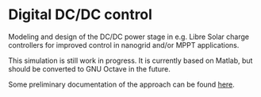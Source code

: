 # Digital DC/DC control

Modeling and design of the DC/DC power stage in e.g. Libre Solar charge controllers for improved control in nanogrid and/or MPPT applications.

This simulation is still work in progress. It is currently based on Matlab, but should be converted to GNU Octave in the future.

Some preliminary documentation of the approach can be found [here](http://learn.libre.solar/b/dc-control/development/digital_control.html).

